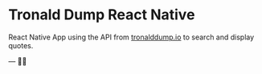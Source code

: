 # Tronald Dump React Native

React Native App using the API from [tronalddump.io](https://www.tronalddump.io/) to search and display quotes.

— 🤡🍊
